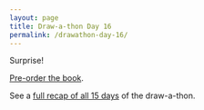 ```yaml
---
layout: page
title: Draw-a-thon Day 16
permalink: /drawathon-day-16/
---
```


Surprise!

<script async class="speakerdeck-embed" data-id="3e45909f477a4cfe9dd7ef93f7141827" data-ratio="1.77777777777778" src="//speakerdeck.com/assets/embed.js"></script>

[Pre-order the book](http://everybodydrawnow.com).

See a [full recap of all 15 days](/twitter-drawathon#drawing-of-the-day) of the draw-a-thon.
